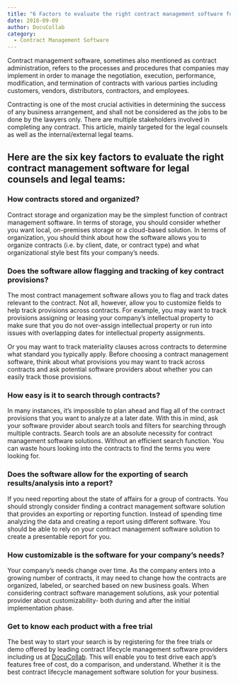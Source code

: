 ```yaml
---
title: "6 Factors to evaluate the right contract management software for the legal counsels & teams"
date: 2018-09-09
author: DocuCollab
category:
  - Contract Management Software
---
```


Contract management software, sometimes also mentioned as contract administration, refers to the processes and procedures that companies may implement in order to manage the negotiation, execution, performance, modification, and termination of contracts with various parties including customers, vendors, distributors, contractors, and employees.

Contracting is one of the most crucial activities in determining the success of any business arrangement, and shall not be considered as the jobs to be done by the lawyers only. There are multiple stakeholders involved in completing any contract.
This article, mainly targeted for the legal counsels as well as the internal/external legal teams.

## **Here are the six key factors to evaluate the right contract management software for legal counsels and legal teams:**

### **How contracts stored and organized?**

Contract storage and organization may be the simplest function of contract management software. In terms of storage, you should consider whether you want local, on-premises storage or a cloud-based solution. In terms of organization, you should think about how the software allows you to organize contracts (i.e. by client, date, or contract type) and what organizational style best fits your company’s needs.

### **Does the software allow flagging and tracking of key contract provisions?**

The most contract management software allows you to flag and track dates relevant to the contract. Not all, however, allow you to customize fields to help track provisions across contracts. For example, you may want to track provisions assigning or leasing your company’s intellectual property to make sure that you do not over-assign intellectual property or run into issues with overlapping dates for intellectual property assignments.

Or you may want to track materiality clauses across contracts to determine what standard you typically apply. Before choosing a contract management software, think about what provisions you may want to track across contracts and ask potential software providers about whether you can easily track those provisions.

 

### **How easy is it to search through contracts?**

In many instances, it’s impossible to plan ahead and flag all of the contract provisions that you want to analyze at a later date. With this in mind, ask your software provider about search tools and filters for searching through multiple contracts. Search tools are an absolute necessity for contract management software solutions. Without an efficient search function. You can waste hours looking into the contracts to find the terms you were looking for.

### 

### **Does the software allow for the exporting of search results/analysis into a report?**

If you need reporting about the state of affairs for a group of contracts. You should strongly consider finding a contract management software solution that provides an exporting or reporting function. Instead of spending time analyzing the data and creating a report using different software. You should be able to rely on your contract management software solution to create a presentable report for you.

### 

### **How customizable is the software for your company’s needs?**

Your company’s needs change over time. As the company enters into a growing number of contracts, it may need to change how the contracts are organized, labeled, or searched based on new business goals. When considering contract software management solutions, ask your potential provider about customizability- both during and after the initial implementation phase.

 

### **Get to know each product with a free trial**

The best way to start your search is by registering for the free trials or demo offered by leading contract lifecycle management software providers including us at [DocuCollab](https://docucollab.com/). This will enable you to test drive each app’s features free of cost, do a comparison, and understand. Whether it is the best contract lifecycle management software solution for your business.
